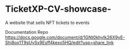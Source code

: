 # TicketXP-CV-showcase-
A website that sells NFT tickets to events

Documentation Repo
https://docs.google.com/document/d/1GNt0khyIk26X9yE-Shi8ox1T9sUySx9Esff4kexo5HQ/edit?usp=share_link
